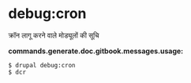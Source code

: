 # debug:cron
क्रॉन लागू करने वाले मोड्यूलों की सूचि

**commands.generate.doc.gitbook.messages.usage:**
```
$ drupal debug:cron
$ dcr  
```
